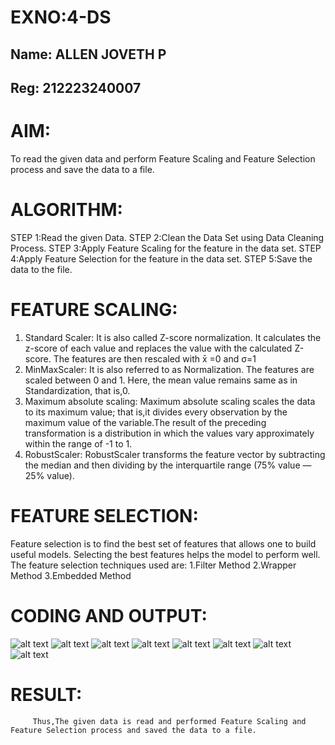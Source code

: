 # EXNO:4-DS
## Name: ALLEN JOVETH P
## Reg: 212223240007
# AIM:
To read the given data and perform Feature Scaling and Feature Selection process and save the
data to a file.

# ALGORITHM:
STEP 1:Read the given Data.
STEP 2:Clean the Data Set using Data Cleaning Process.
STEP 3:Apply Feature Scaling for the feature in the data set.
STEP 4:Apply Feature Selection for the feature in the data set.
STEP 5:Save the data to the file.

# FEATURE SCALING:
1. Standard Scaler: It is also called Z-score normalization. It calculates the z-score of each value and replaces the value with the calculated Z-score. The features are then rescaled with x̄ =0 and σ=1
2. MinMaxScaler: It is also referred to as Normalization. The features are scaled between 0 and 1. Here, the mean value remains same as in Standardization, that is,0.
3. Maximum absolute scaling: Maximum absolute scaling scales the data to its maximum value; that is,it divides every observation by the maximum value of the variable.The result of the preceding transformation is a distribution in which the values vary approximately within the range of -1 to 1.
4. RobustScaler: RobustScaler transforms the feature vector by subtracting the median and then dividing by the interquartile range (75% value — 25% value).

# FEATURE SELECTION:
Feature selection is to find the best set of features that allows one to build useful models. Selecting the best features helps the model to perform well.
The feature selection techniques used are:
1.Filter Method
2.Wrapper Method
3.Embedded Method

# CODING AND OUTPUT:
![alt text](<Screenshot 2025-04-23 155920.png>)
![alt text](<Screenshot 2025-04-23 155929.png>)
![alt text](<Screenshot 2025-04-23 155937.png>)
![alt text](<Screenshot 2025-04-23 155947.png>)
![alt text](<Screenshot 2025-04-23 155956.png>)
![alt text](<Screenshot 2025-04-23 160007.png>)
![alt text](<Screenshot 2025-04-23 160019.png>)
![alt text](<Screenshot 2025-04-23 160031.png>)



# RESULT:
         Thus,The given data is read and performed Feature Scaling and Feature Selection process and saved the data to a file.
